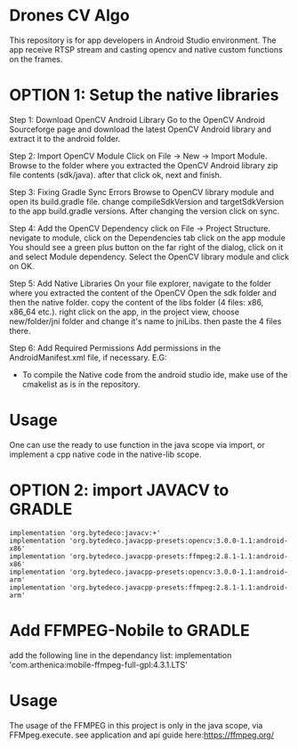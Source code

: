 # Drones CV Algo
This repository is for app developers in Android Studio environment. The app receive RTSP stream and casting opencv and native custom functions on the frames.

# OPTION 1: Setup the native libraries

Step 1: Download OpenCV Android Library Go to the OpenCV Android Sourceforge page and download the latest OpenCV Android library and extract it to the android folder.

Step 2: Import OpenCV Module
Click on File -> New -> Import Module.
Browse to the folder where you extracted the OpenCV Android library zip file contents (sdk/java).
after that click ok, next and finish.

Step 3: Fixing Gradle Sync Errors
Browse to OpenCV library module and open its build.gradle file.
change compileSdkVersion and targetSdkVersion to the app build.gradle versions. After changing the version click on sync.

Step 4: Add the OpenCV Dependency
click on File -> Project Structure.
nevigate to  module, click on the Dependencies tab click on the app module You should see a green plus button on the far right of the dialog, click on it and select Module dependency. Select the OpenCV library module and click on OK.

Step 5: Add Native Libraries
On your file explorer, navigate to the folder where you extracted the content of the OpenCV Open the sdk folder and then the native folder. copy the content of the libs folder (4 files: x86, x86_64 etc.).
right click on the app, in the project view, choose new/folder/jni folder and change it's name to jniLibs.
then paste the 4 files there.

Step 6: Add Required Permissions
Add permissions in the AndroidManifest.xml file, if necessary.
E.G: <uses-permission android:name="android.permission.CAMERA"/>

* To compile the Native code from the android studio ide, make use of the cmakelist as is in the repository.

# Usage
One can use the ready to use function in the java scope via import, or implement a cpp native code in the native-lib scope.

# OPTION 2: import JAVACV to GRADLE

    implementation 'org.bytedeco:javacv:+'
    implementation 'org.bytedeco.javacpp-presets:opencv:3.0.0-1.1:android-x86'
    implementation 'org.bytedeco.javacpp-presets:ffmpeg:2.8.1-1.1:android-x86'
    implementation 'org.bytedeco.javacpp-presets:opencv:3.0.0-1.1:android-arm'
    implementation 'org.bytedeco.javacpp-presets:ffmpeg:2.8.1-1.1:android-arm'

# Add FFMPEG-Nobile to GRADLE
add the following line in the dependancy list:
implementation 'com.arthenica:mobile-ffmpeg-full-gpl:4.3.1.LTS'

# Usage
The usage of the FFMPEG in this project is only in the java scope, via FFMpeg.execute.
see application and api guide here:https://ffmpeg.org/







